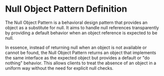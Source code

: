 # Null Object Pattern Definition

The Null Object Pattern is a behavioral design pattern that provides an object as a substitute for null. It aims to handle null references transparently by providing a default behavior when an object reference is expected to be null.

In essence, instead of returning null when an object is not available or cannot be found, the Null Object Pattern returns an object that implements the same interface as the expected object but provides a default or "do nothing" behavior. This allows clients to treat the absence of an object in a uniform way without the need for explicit null checks.
